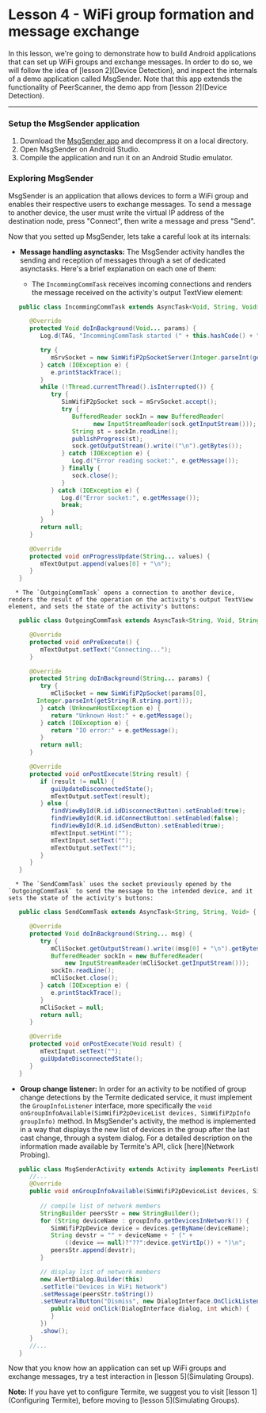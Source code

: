 # Lesson 4 - WiFi group formation and message exchange
In this lesson, we're going to demonstrate how to build Android applications that can set up WiFi groups and exchange messages. In order to do so, we will follow the idea of [lesson 2](Device Detection), and inspect the internals of a demo application called MsgSender. Note that this app extends the functionality of PeerScanner, the demo app from [lesson 2](Device Detection).

***

### Setup the MsgSender application
1. Download the [MsgSender app](http://www.gsd.inesc-id.pt/~wiki/courses/cmu1516/lab04/Termite-WifiP2P-MsgSender-20160329.tgz) and decompress it on a local directory.
2. Open MsgSender on Android Studio.
3. Compile the application and run it on an Android Studio emulator.

### Exploring MsgSender
MsgSender is an application that allows devices to form a WiFi group and enables their respective users to exchange messages. To send a message to another device, the user must write the virtual IP address of the destination node, press "Connect", then write a message and press "Send".

Now that you setted up MsgSender, lets take a careful look at its internals:

   * **Message handling asynctasks:** The MsgSender activity handles the sending and reception of messages through a set of dedicated asynctasks. Here's a brief explanation on each one of them:

      * The `IncommingCommTask` receives incoming connections and renders the message received on the activity's output TextView element:
      
```java
   public class IncommingCommTask extends AsyncTask<Void, String, Void> {

      @Override
      protected Void doInBackground(Void... params) {			
         Log.d(TAG, "IncommingCommTask started (" + this.hashCode() + ").");

         try {
            mSrvSocket = new SimWifiP2pSocketServer(Integer.parseInt(getString(R.string.port)));
         } catch (IOException e) {
            e.printStackTrace();
         }
         while (!Thread.currentThread().isInterrupted()) {
            try {
               SimWifiP2pSocket sock = mSrvSocket.accept();
               try {
                  BufferedReader sockIn = new BufferedReader(
                        new InputStreamReader(sock.getInputStream()));
                  String st = sockIn.readLine();
                  publishProgress(st);
                  sock.getOutputStream().write(("\n").getBytes());
               } catch (IOException e) {
                  Log.d("Error reading socket:", e.getMessage());
               } finally {
                  sock.close();
               }
            } catch (IOException e) {
               Log.d("Error socket:", e.getMessage());
               break;
            }
         }
         return null;
      }

      @Override
      protected void onProgressUpdate(String... values) {
         mTextOutput.append(values[0] + "\n");
      }
   }
```

      * The `OutgoingCommTask` opens a connection to another device, renders the result of the operation on the activity's output TextView element, and sets the state of the activity's buttons:
      
```java
   public class OutgoingCommTask extends AsyncTask<String, Void, String> {

      @Override
      protected void onPreExecute() {
         mTextOutput.setText("Connecting...");
      }

      @Override
      protected String doInBackground(String... params) {
         try {
            mCliSocket = new SimWifiP2pSocket(params[0],
		Integer.parseInt(getString(R.string.port)));
         } catch (UnknownHostException e) {
            return "Unknown Host:" + e.getMessage();
         } catch (IOException e) {
            return "IO error:" + e.getMessage();
         }
         return null;
      }

      @Override
      protected void onPostExecute(String result) {
         if (result != null) {
            guiUpdateDisconnectedState();
            mTextOutput.setText(result);
         } else {
            findViewById(R.id.idDisconnectButton).setEnabled(true);
            findViewById(R.id.idConnectButton).setEnabled(false);
            findViewById(R.id.idSendButton).setEnabled(true);
            mTextInput.setHint("");
            mTextInput.setText("");
            mTextOutput.setText("");
         }
      }
   }
```

      * The `SendCommTask` uses the socket previously opened by the `OutgoingCommTask` to send the message to the intended device, and it sets the state of the activity's buttons:
      
```java
   public class SendCommTask extends AsyncTask<String, String, Void> {

      @Override
      protected Void doInBackground(String... msg) {
         try {
            mCliSocket.getOutputStream().write((msg[0] + "\n").getBytes());
            BufferedReader sockIn = new BufferedReader(
                new InputStreamReader(mCliSocket.getInputStream()));
            sockIn.readLine();
            mCliSocket.close();
         } catch (IOException e) {
            e.printStackTrace();
         }
         mCliSocket = null;
         return null;
      }

      @Override
      protected void onPostExecute(Void result) {
         mTextInput.setText("");
         guiUpdateDisconnectedState();
      }
   }
```

   * **Group change listener:** In order for an activity to be notified of group change detections by the Termite dedicated service, it must implement the `GroupInfoListener` interface, more specifically the `void onGroupInfoAvailable(SimWifiP2pDeviceList devices, SimWifiP2pInfo groupInfo)` method. In MsgSender's activity, the method is implemented in a way that displays the new list of devices in the group after the last cast change, through a system dialog. For a detailed description on the information made available by Termite's API, click [here](Network Probing).
   
```java
   public class MsgSenderActivity extends Activity implements PeerListListener, GroupInfoListener {
      //...
      @Override
      public void onGroupInfoAvailable(SimWifiP2pDeviceList devices, SimWifiP2pInfo groupInfo) {
		
         // compile list of network members
         StringBuilder peersStr = new StringBuilder();
         for (String deviceName : groupInfo.getDevicesInNetwork()) {
            SimWifiP2pDevice device = devices.getByName(deviceName);
            String devstr = "" + deviceName + " (" + 
                ((device == null)?"??":device.getVirtIp()) + ")\n";
            peersStr.append(devstr);
         }

         // display list of network members
         new AlertDialog.Builder(this)
         .setTitle("Devices in WiFi Network")
         .setMessage(peersStr.toString())
         .setNeutralButton("Dismiss", new DialogInterface.OnClickListener() {
            public void onClick(DialogInterface dialog, int which) { 
            }
         })
         .show();
      }
      //...
   }
```

Now that you know how an application can set up WiFi groups and exchange messages, try a test interaction in [lesson 5](Simulating Groups).

**Note:** If you have yet to configure Termite, we suggest you to visit [lesson 1](Configuring Termite), before moving to [lesson 5](Simulating Groups).
